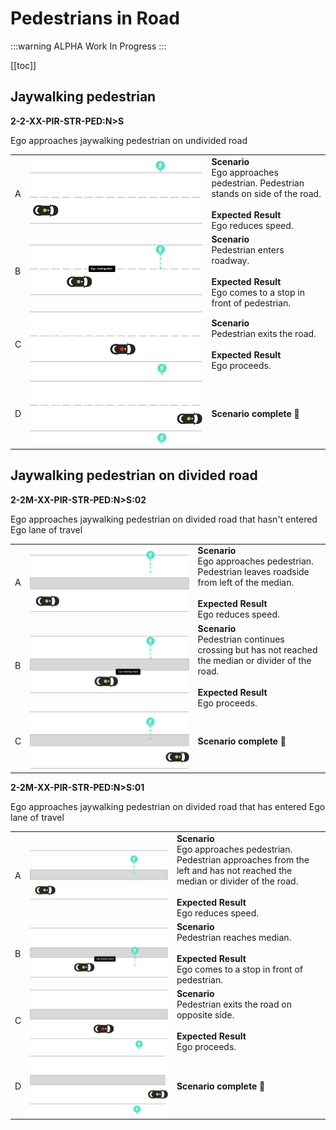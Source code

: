 # Pedestrians in Road

:::warning ALPHA
Work In Progress
:::

[[toc]]


## Jaywalking pedestrian
**2-2-XX-PIR-STR-PED:N>S**

Ego approaches jaywalking pedestrian on undivided road

|    |                                    |          |
| -- | ---------------------------------- | -------- |
|  A  | ![Jaywalking pedestrian-A](./images/PIR-01-A.png) | **Scenario** <br> Ego approaches pedestrian. Pedestrian stands on side of the road. <br><br> **Expected Result** <br> Ego reduces speed.  |
|  B  | ![Jaywalking pedestrian-B](./images/PIR-01-B.png) | **Scenario** <br> Pedestrian enters roadway. <br><br> **Expected Result** <br> Ego comes to a stop in front of pedestrian.  |
|  C  | ![Jaywalking pedestrian-C](./images/PIR-01-C.png) | **Scenario** <br> Pedestrian exits the road. <br><br> **Expected Result** <br> Ego proceeds.  |
|  D  | ![Jaywalking pedestrian-D](./images/PIR-01-D.png) | **Scenario complete 🎉** |


## Jaywalking pedestrian on divided road
**2-2M-XX-PIR-STR-PED:N>S:02**

Ego approaches jaywalking pedestrian on divided road that hasn't entered Ego lane of travel

|    |                                    |          |
| -- | ---------------------------------- | -------- |
|  A  | ![Jaywalking pedestrian divided road left-A](./images/PIR-02-A.png) | **Scenario** <br> Ego approaches pedestrian. Pedestrian leaves roadside from left of the median. <br><br> **Expected Result** <br> Ego reduces speed.  |
|  B  | ![Jaywalking pedestrian divided road left-B](./images/PIR-02-B.png) | **Scenario** <br> Pedestrian continues crossing but has not reached the median or divider of the road. <br><br> **Expected Result** <br> Ego proceeds.  |
|  C  | ![Jaywalking pedestrian divided road left-C](./images/PIR-02-C.png) | **Scenario complete 🎉** |

**2-2M-XX-PIR-STR-PED:N>S:01**

Ego approaches jaywalking pedestrian on divided road that has entered Ego lane of travel

|    |                                    |          |
| -- | ---------------------------------- | -------- |
|  A  | ![Jaywalking pedestrian divided road right-A](./images/PIR-03-A.png) | **Scenario** <br> Ego approaches pedestrian. Pedestrian approaches from the left and has not reached the median or divider of the road. <br><br> **Expected Result** <br> Ego reduces speed.  |
|  B  | ![Jaywalking pedestrian divided road right-B](./images/PIR-03-B.png) | **Scenario** <br> Pedestrian reaches median. <br><br> **Expected Result** <br> Ego comes to a stop in front of pedestrian.  |
|  C  | ![Jaywalking pedestrian divided road right-C](./images/PIR-03-C.png) | **Scenario** <br> Pedestrian exits the road on opposite side. <br><br> **Expected Result** <br> Ego proceeds.  |
|  D  | ![Jaywalking pedestrian divided road right-D](./images/PIR-03-D.png) | **Scenario complete 🎉** |
